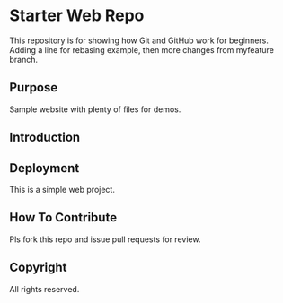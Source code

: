 # Starter Web Repo

This repository is for showing how Git and GitHub work for beginners. Adding a line for rebasing example, then more changes from myfeature branch.

## Purpose

Sample website with plenty of files for demos. 

## Introduction

## Deployment

This is a simple web project.

## How To Contribute

Pls fork this repo and issue pull requests for review.

## Copyright

All rights reserved.